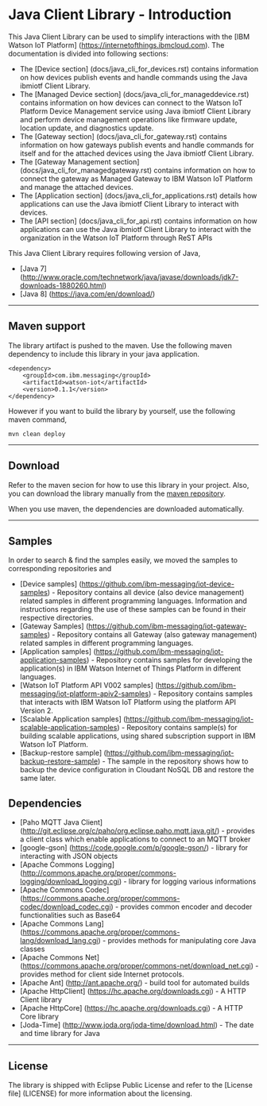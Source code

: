 Java Client Library - Introduction
============================================

This Java Client Library can be used to simplify interactions with the [IBM Watson IoT Platform] (https://internetofthings.ibmcloud.com). The documentation is divided into following sections:  

- The [Device section] (docs/java_cli_for_devices.rst) contains information on how devices publish events and handle commands using the Java ibmiotf Client Library. 
- The [Managed Device section] (docs/java_cli_for_manageddevice.rst) contains information on how devices can connect to the Watson IoT Platform Device Management service using Java ibmiotf Client Library and perform device management operations like firmware update, location update, and diagnostics update.
- The [Gateway section] (docs/java_cli_for_gateway.rst) contains information on how gateways publish events and handle commands for itself and for the attached devices using the Java ibmiotf Client Library. 
- The [Gateway Management section] (docs/java_cli_for_managedgateway.rst) contains information on how to connect the gateway as Managed Gateway to IBM Watson IoT Platform and manage the attached devices.
- The [Application section] (docs/java_cli_for_applications.rst) details how applications can use the Java ibmiotf Client Library to interact with devices.
- The [API section] (docs/java_cli_for_api.rst)  contains information on how applications can use the Java ibmiotf Client Library to interact with the organization in the Watson IoT Platform through ReST APIs

This Java Client Library requires following version of Java,

*  [Java 7] (http://www.oracle.com/technetwork/java/javase/downloads/jdk7-downloads-1880260.html)
*  [Java 8] (https://java.com/en/download/)

----

Maven support
--------------------------------------------------------------------

The library artifact is pushed to the maven. Use the following maven dependency to include this library in your java application.

    <dependency>
        <groupId>com.ibm.messaging</groupId>
        <artifactId>watson-iot</artifactId>
        <version>0.1.1</version>
    </dependency>
    

However if you want to build the library by yourself, use the following maven command,

    mvn clean deploy
    
----

Download
-------------------------------------------------------------------------------

Refer to the maven secion for how to use this library in your project. Also, you can download the library manually from the [maven repository](https://repo1.maven.org/maven2/com/ibm/messaging/watson-iot/0.1.1/watson-iot-0.1.1.jar).

When you use maven, the dependencies are downloaded automatically.

----

Samples
-------------------------------------------------------------------------------
In order to search & find the samples easily, we moved the samples to corresponding repositories and 

* [Device samples] (https://github.com/ibm-messaging/iot-device-samples) - Repository contains all device (also device management) related samples in different programming languages. Information and instructions regarding the use of these samples can be found in their respective directories.
* [Gateway Samples] (https://github.com/ibm-messaging/iot-gateway-samples) - Repository contains all Gateway (also gateway management) related samples in different programming languages.
* [Application samples] (https://github.com/ibm-messaging/iot-application-samples) - Repository contains samples for developing the application(s) in IBM Watson Internet of Things Platform in different languages.
* [Watson IoT Platform API V002 samples] (https://github.com/ibm-messaging/iot-platform-apiv2-samples) - Repository contains samples that interacts with IBM Watson IoT Platform using the platform API Version 2.
* [Scalable Application samples] (https://github.com/ibm-messaging/iot-scalable-application-samples) - Repository contains sample(s) for building scalable applications, using shared subscription support in IBM Watson IoT Platform.
* [Backup-restore sample] (https://github.com/ibm-messaging/iot-backup-restore-sample) - The sample in the repository shows how to backup the device configuration in Cloudant NoSQL DB and restore the same later.


Dependencies
-------------------------------------------------------------------------------

-  [Paho MQTT Java Client] (http://git.eclipse.org/c/paho/org.eclipse.paho.mqtt.java.git/) - provides a client class which enable applications to connect to an MQTT broker
-  [google-gson] (https://code.google.com/p/google-gson/) - library for interacting with JSON objects
-  [Apache Commons Logging] (http://commons.apache.org/proper/commons-logging/download_logging.cgi) - library for logging various informations
-  [Apache Commons Codec] (https://commons.apache.org/proper/commons-codec/download_codec.cgi) - provides common encoder and decoder functionalities such as Base64
-  [Apache Commons Lang] (https://commons.apache.org/proper/commons-lang/download_lang.cgi) - provides methods for manipulating core Java classes
-  [Apache Commons Net] (https://commons.apache.org/proper/commons-net/download_net.cgi) - provides method for client side Internet protocols.
-  [Apache Ant] (http://ant.apache.org/) - build tool for automated builds
-  [Apache HttpClient] (https://hc.apache.org/downloads.cgi) - A HTTP Client library
-  [Apache HttpCore] (https://hc.apache.org/downloads.cgi)  - A HTTP Core library
-  [Joda-Time] (http://www.joda.org/joda-time/download.html) - The date and time library for Java 

----

License
-----------------------

The library is shipped with Eclipse Public License and refer to the [License file] (LICENSE) for more information about the licensing.
